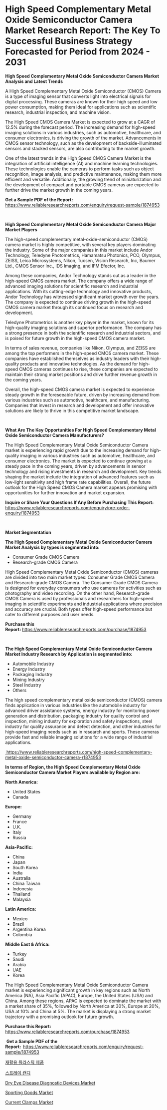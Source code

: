 <p><h1>High Speed Complementary Metal Oxide Semiconductor Camera Market Research Report: The Key To Successful Business Strategy Forecasted for Period from 2024 - 2031</h1></p><p><strong>High Speed Complementary Metal Oxide Semiconductor Camera Market Analysis and Latest Trends</strong></p>
<p><p>A High Speed Complementary Metal Oxide Semiconductor (CMOS) Camera is a type of imaging sensor that converts light into electrical signals for digital processing. These cameras are known for their high speed and low power consumption, making them ideal for applications such as scientific research, industrial inspection, and machine vision.</p><p>The High Speed CMOS Camera Market is expected to grow at a CAGR of 12.5% during the forecast period. The increasing demand for high-speed imaging solutions in various industries, such as automotive, healthcare, and consumer electronics, is driving the growth of the market. Advancements in CMOS sensor technology, such as the development of backside-illuminated sensors and stacked sensors, are also contributing to the market growth.</p><p>One of the latest trends in the High Speed CMOS Camera Market is the integration of artificial intelligence (AI) and machine learning technologies. These technologies enable the cameras to perform tasks such as object recognition, image analysis, and predictive maintenance, making them more efficient and versatile. Additionally, the growing trend of miniaturization and the development of compact and portable CMOS cameras are expected to further drive the market growth in the coming years.</p></p>
<p><strong>Get a Sample PDF of the Report:&nbsp;</strong> <a href="https://www.reliableresearchreports.com/enquiry/request-sample/1874953">https://www.reliableresearchreports.com/enquiry/request-sample/1874953</a></p>
<p>&nbsp;</p>
<p><strong>High Speed Complementary Metal Oxide Semiconductor Camera Major Market Players</strong></p>
<p><p>The high-speed complementary metal-oxide-semiconductor (CMOS) camera market is highly competitive, with several key players dominating the industry. Some of the major companies in this market include Andor Technology, Teledyne Photometrics, Hamamatsu Photonics, PCO, Olympus, ZEISS, Leica Microsystems, Nikon, Tucsen, Vision Research, Inc, Baumer Ltd., CMOS Sensor Inc., IDS Imaging, and IFM Efector, Inc.</p><p>Among these companies, Andor Technology stands out as a leader in the high-speed CMOS camera market. The company offers a wide range of advanced imaging solutions for scientific research and industrial applications. With its cutting-edge technology and innovative products, Andor Technology has witnessed significant market growth over the years. The company is expected to continue driving growth in the high-speed CMOS camera market through its continued focus on research and development.</p><p>Teledyne Photometrics is another key player in the market, known for its high-quality imaging solutions and superior performance. The company has a strong presence in both the scientific research and industrial sectors, and is poised for future growth in the high-speed CMOS camera market.</p><p>In terms of sales revenue, companies like Nikon, Olympus, and ZEISS are among the top performers in the high-speed CMOS camera market. These companies have established themselves as industry leaders with their high-quality products and innovative technologies. As the demand for high-speed CMOS cameras continues to rise, these companies are expected to maintain their strong market positions and drive further revenue growth in the coming years.</p><p>Overall, the high-speed CMOS camera market is expected to experience steady growth in the foreseeable future, driven by increasing demand from various industries such as automotive, healthcare, and manufacturing. Companies that invest in research and development and offer innovative solutions are likely to thrive in this competitive market landscape.</p></p>
<p>&nbsp;</p>
<p><strong>What Are The Key Opportunities For High Speed Complementary Metal Oxide Semiconductor Camera Manufacturers?</strong></p>
<p><p>The High Speed Complementary Metal Oxide Semiconductor Camera market is experiencing rapid growth due to the increasing demand for high-quality imaging in various industries such as automotive, healthcare, and consumer electronics. The market is expected to continue growing at a steady pace in the coming years, driven by advancements in sensor technology and rising investments in research and development. Key trends shaping the market include the integration of advanced features such as low-light sensitivity and high frame rate capabilities. Overall, the future outlook for the High Speed CMOS Camera market appears promising with opportunities for further innovation and market expansion.</p></p>
<p><strong>Inquire or Share Your Questions If Any Before Purchasing This Report:</strong> <a href="https://www.reliableresearchreports.com/enquiry/pre-order-enquiry/1874953">https://www.reliableresearchreports.com/enquiry/pre-order-enquiry/1874953</a></p>
<p>&nbsp;</p>
<p><strong>Market Segmentation</strong></p>
<p><strong>The High Speed Complementary Metal Oxide Semiconductor Camera Market Analysis by types is segmented into:</strong></p>
<p><ul><li>Consumer Grade CMOS Camera</li><li>Research-grade CMOS Camera</li></ul></p>
<p><p>High Speed Complementary Metal Oxide Semiconductor (CMOS) cameras are divided into two main market types: Consumer Grade CMOS Camera and Research-grade CMOS Camera. The Consumer Grade CMOS Camera is designed for everyday consumers who use cameras for activities such as photography and video recording. On the other hand, Research-grade CMOS Camera is used by professionals and researchers for high-speed imaging in scientific experiments and industrial applications where precision and accuracy are crucial. Both types offer high-speed performance but cater to different purposes and user needs.</p></p>
<p><strong>Purchase this Report:&nbsp;</strong><a href="https://www.reliableresearchreports.com/purchase/1874953">https://www.reliableresearchreports.com/purchase/1874953</a></p>
<p>&nbsp;</p>
<p><strong>The High Speed Complementary Metal Oxide Semiconductor Camera Market Industry Research by Application is segmented into:</strong></p>
<p><ul><li>Automobile Industry</li><li>Energy Industry</li><li>Packaging Industry</li><li>Mining Industry</li><li>Steel Industry</li><li>Others</li></ul></p>
<p><p>The high speed complementary metal oxide semiconductor (CMOS) camera finds application in various industries like the automobile industry for advanced driver assistance systems, energy industry for monitoring power generation and distribution, packaging industry for quality control and inspection, mining industry for exploration and safety inspections, steel industry for quality assurance and defect detection, and other industries for high-speed imaging needs such as in research and sports. These cameras provide fast and reliable imaging solutions for a wide range of industrial applications.</p></p>
<p><a href="https://www.reliableresearchreports.com/high-speed-complementary-metal-oxide-semiconductor-camera-r1874953">&nbsp;https://www.reliableresearchreports.com/high-speed-complementary-metal-oxide-semiconductor-camera-r1874953</a></p>
<p><strong>In terms of Region, the High Speed Complementary Metal Oxide Semiconductor Camera Market Players available by Region are:</strong></p>
<p>
    <p> <strong> North America: </strong>
        <ul>
            <li>United States</li>
            <li>Canada</li>
        </ul>
        </p> 
    <p> <strong> Europe: </strong>
        <ul>
            <li>Germany</li>
            <li>France</li>
            <li>U.K.</li>
            <li>Italy</li>
            <li>Russia</li>
        </ul>
        </p> 
    <p> <strong> Asia-Pacific: </strong>
        <ul>
            <li>China</li>
            <li>Japan</li>
            <li>South Korea</li>
            <li>India</li>
            <li>Australia</li>
            <li>China Taiwan</li>
            <li>Indonesia</li>
            <li>Thailand</li>
            <li>Malaysia</li>
        </ul>
        </p> 
    <p> <strong> Latin America: </strong>
        <ul>
            <li>Mexico</li>
            <li>Brazil</li>
            <li>Argentina Korea</li>
            <li>Colombia</li>
        </ul>
        </p> 
    <p> <strong> Middle East & Africa: </strong>
        <ul>
            <li>Turkey</li>
            <li>Saudi</li>
            <li>Arabia</li>
            <li>UAE</li>
            <li>Korea</li>
        </ul>
    </p>
    </p>
<p><p>The High Speed Complementary Metal Oxide Semiconductor Camera market is experiencing significant growth in key regions such as North America (NA), Asia Pacific (APAC), Europe, the United States (USA) and China. Among these regions, APAC is expected to dominate the market with a market share of 35%, followed by North America at 30%, Europe at 20%, USA at 10% and China at 5%. The market is displaying a strong market trajectory with a promising outlook for future growth.</p></p>
<p><strong>Purchase this Report: </strong><a href="https://www.reliableresearchreports.com/purchase/1874953">https://www.reliableresearchreports.com/purchase/1874953</a></p>
<p>&nbsp;<strong>Get a Sample PDF of the Report:&nbsp;&nbsp;</strong><a href="https://www.reliableresearchreports.com/enquiry/request-sample/1874953">https://www.reliableresearchreports.com/enquiry/request-sample/1874953</a></p>
<p><strong></strong></p>
<p><p><a href="https://medium.com/@iarhbiqv81/%EC%9E%AC%ED%99%9C%EC%9A%A9-%ED%94%8C%EB%9D%BC%EC%8A%A4%ED%8B%B1-%EC%A0%9C%ED%92%88-%EC%8B%9C%EC%9E%A5-%EB%8F%99%ED%96%A5-%EB%B0%8F-%EB%B6%84%EC%84%9D-%EB%AF%B8%EB%9E%98-%EC%84%B1%EC%9E%A5%EC%9D%84-%EC%9C%84%ED%95%9C-%EA%B8%B0%ED%9A%8C%EC%99%80-%EB%8F%84%EC%A0%84-2024-2031-c41c1751f236">재활용 플라스틱 제품</a></p><p><a href="https://medium.com/@mujgankortalih/%EC%8A%A4%ED%94%84%EB%A0%88%EC%9D%B4-%EC%BA%94%EB%94%94-%EC%82%B0%EC%97%85%EC%97%90-%EB%8C%80%ED%95%9C-%ED%86%B5%EC%B0%B0-%EC%8B%9C%EC%9E%A5-%EC%9E%AC%EC%A0%95-%EC%83%81%ED%83%9C-%EC%8B%9C%EC%9E%A5-%EA%B7%9C%EB%AA%A8-%EB%B0%8F-2031%EB%85%84%EA%B9%8C%EC%A7%80%EC%9D%98-%EC%88%98%EC%9D%B5-%EB%B6%84%EC%84%9D-5342abd9c409">스프레이 캔디</a></p><p><a href="https://issuu.com/reportprime-2/docs/dry-eye-disease-diagnostic-devices-market-size-203">Dry Eye Disease Diagnostic Devices Market</a></p><p><a href="https://medium.com/@vallieemard78/global-sporting-goods-market-by-product-type-by-application-by-region-and-companies-industry-394b05b6b9c3">Sporting Goods Market</a></p><p><a href="https://www.linkedin.com/pulse/current-clamps-market-share-analysis-growth-trends-y4yie?trackingId=cUbgu%2F24k10FcMx68jN9YQ%3D%3D">Current Clamps Market</a></p></p>